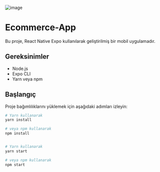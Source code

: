 ![image](https://github.com/ucankalecansu/ecommerce-app/assets/54913401/f960a79e-73da-4a81-ab9f-ed6d7d3259d8)



# Ecommerce-App

Bu proje, React Native Expo kullanılarak geliştirilmiş bir mobil uygulamadır.

## Gereksinimler

- Node.js
- Expo CLI
- Yarn veya npm

## Başlangıç

Proje bağımlılıklarını yüklemek için aşağıdaki adımları izleyin:

```bash
# Yarn kullanarak
yarn install

# veya npm kullanarak
npm install


# Yarn kullanarak
yarn start

# veya npm kullanarak
npm start
